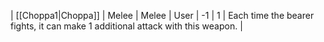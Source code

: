 | [[Choppa1\|Choppa]] | Melee | Melee | User | -1  | 1   | Each time the bearer fights, it can make 1 additional attack with this weapon. | 